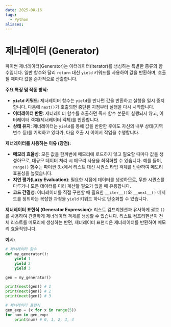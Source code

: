 ```yaml
---
date: 2025-08-16
tags:
  - Python
aliases:
---
```


# 제너레이터 (Generator)

파이썬 제너레이터(Generator)는 이터레이터(Iterator)를 생성하는 특별한 종류의 함수입니다. 일반 함수와 달리 `return` 대신 `yield` 키워드를 사용하여 값을 반환하며, 호출될 때마다 값을 순차적으로 산출합니다.

**주요 특징 및 작동 방식:**
*   **`yield` 키워드**: 제너레이터 함수는 `yield`를 만나면 값을 반환하고 실행을 일시 중지합니다. 다음에 `next()`가 호출되면 중단된 지점부터 실행을 다시 시작합니다.
*   **이터레이터 반환**: 제너레이터 함수를 호출하면 즉시 함수 본문이 실행되지 않고, 이터레이터 객체(제너레이터 객체)를 반환합니다.
*   **상태 유지**: 제너레이터는 `yield`를 통해 값을 반환한 후에도 자신의 내부 상태(지역 변수 등)를 기억하고 있다가, 다음 호출 시 이어서 작업을 수행합니다.

**제너레이터를 사용하는 이유 (장점):**
*   **메모리 효율성**: 모든 값을 한꺼번에 메모리에 로드하지 않고 필요할 때마다 값을 생성하므로, 대규모 데이터 처리 시 메모리 사용을 최적화할 수 있습니다. 예를 들어, `range()` 함수는 파이썬 3.x에서 리스트 대신 시퀀스 타입 객체를 반환하여 메모리 효율성을 높였습니다.
*   **지연 평가(Lazy Evaluation)**: 필요한 시점에 데이터를 생성하므로, 무한 시퀀스를 다루거나 모든 데이터를 미리 계산할 필요가 없을 때 유용합니다.
*   **코드 간결성**: 이터레이터를 직접 구현할 때 필요한 `__iter__()`와 `__next__()` 메서드를 정의하는 복잡한 과정을 `yield` 키워드 하나로 단순화할 수 있습니다.

**제너레이터 표현식 (Generator Expression):**
리스트 컴프리헨션과 유사하게 괄호 `()`를 사용하여 간결하게 제너레이터 객체를 생성할 수 있습니다. 리스트 컴프리헨션이 전체 리스트를 메모리에 생성하는 반면, 제너레이터 표현식은 제너레이터를 반환하여 메모리 효율적입니다.

**예시:**

```python
# 제너레이터 함수
def my_generator():
    yield 1
    yield 2
    yield 3

gen = my_generator()

print(next(gen)) # 1
print(next(gen)) # 2
print(next(gen)) # 3

# 제너레이터 표현식
gen_exp = (x for x in range(5))
for num in gen_exp:
    print(num) # 0, 1, 2, 3, 4
```